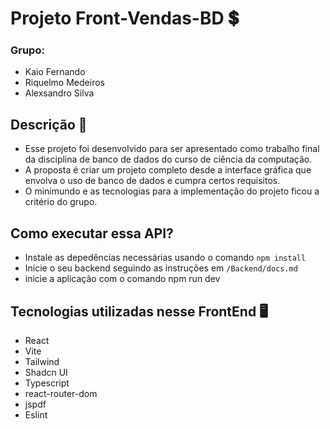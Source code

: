 # Projeto Front-Vendas-BD 💲

### Grupo:

-   Kaio Fernando
-   Riquelmo Medeiros
-   Alexsandro Silva

## Descrição 📝

-   Esse projeto foi desenvolvido para ser apresentado como trabalho final da disciplina de banco de dados do curso de ciência da computação.
-   A proposta é criar um projeto completo desde a interface gráfica que envolva o uso de banco de dados e cumpra certos requisitos.
-   O minimundo e as tecnologias para a implementação do projeto ficou a critério do grupo.

## Como executar essa API?

-   Instale as depedências necessárias usando o comando `npm install`
-   Inicie o seu backend seguindo as instruções em `/Backend/docs.md`
-   inicie a aplicação com o comando npm run dev

## Tecnologias utilizadas nesse FrontEnd 🖥️

-   React
-   Vite
-   Tailwind
-   Shadcn UI
-   Typescript
-   react-router-dom
-   jspdf
-   Eslint
